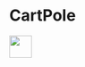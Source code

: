 # CartPole

<img src="https://github.com/Datasaan/CartPole/blob/master/cart-pole-v0/cartpole-experiment-1/openaigym.video.2.4634.video000001.mp4" width="40" height="40" />
